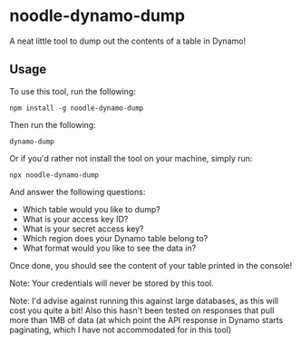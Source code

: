 # noodle-dynamo-dump

A neat little tool to dump out the contents of a table in Dynamo!

## Usage

To use this tool, run the following:

```
npm install -g noodle-dynamo-dump
```

Then run the following:

```
dynamo-dump
```

Or if you'd rather not install the tool on your machine, simply run:

```
npx noodle-dynamo-dump
```

And answer the following questions:

- Which table would you like to dump?
- What is your access key ID?
- What is your secret access key?
- Which region does your Dynamo table belong to?
- What format would you like to see the data in?

Once done, you should see the content of your table printed in the console!

Note: Your credentials will never be stored by this tool.

Note: I'd advise against running this against large databases, as this will cost you quite a bit! Also this hasn't been tested on responses that pull more than 1MB of data (at which point the API response in Dynamo starts paginating, which I have not accommodated for in this tool)
